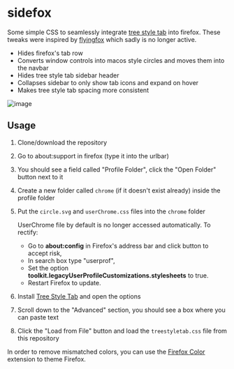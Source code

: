 # sidefox

Some simple CSS to seamlessly integrate [tree style tab](https://addons.mozilla.org/en-US/firefox/addon/tree-style-tab/) into firefox. 
These tweaks were inspired by [flyingfox](https://github.com/akshat46/FlyingFox) which sadly is no longer active.

- Hides firefox's tab row
- Converts window controls into macos style circles and moves them into the navbar
- Hides tree style tab sidebar header
- Collapses sidebar to only show tab icons and expand on hover
- Makes tree style tab spacing more consistent

![image](https://user-images.githubusercontent.com/34758569/215915268-8b9c7456-e096-4e65-8b9a-226743ad1157.png)

## Usage

1. Clone/download the repository
2. Go to about:support in firefox (type it into the urlbar)
3. You should see a field called "Profile Folder", click the "Open Folder" button next to it
4. Create a new folder called `chrome` (if it doesn't exist already) inside the profile folder
5. Put the `circle.svg` and `userChrome.css` files into the `chrome` folder

    UserChrome file by default is no longer accessed automatically. To rectify:

    - Go to **about:config** in Firefox's address bar and click button to accept risk,
    - In search box type "userprof",
    - Set the option **toolkit.legacyUserProfileCustomizations.stylesheets** to true.
    - Restart Firefox to update.
6. Install [Tree Style Tab](https://addons.mozilla.org/en-US/firefox/addon/tree-style-tab/) and open the options
7. Scroll down to the "Advanced" section, you should see a box where you can paste text
8. Click the "Load from File" button and load the `treestyletab.css` file from this repository

In order to remove mismatched colors, you can use the [Firefox Color](https://addons.mozilla.org/en-US/firefox/addon/firefox-color/) extension to theme Firefox.

